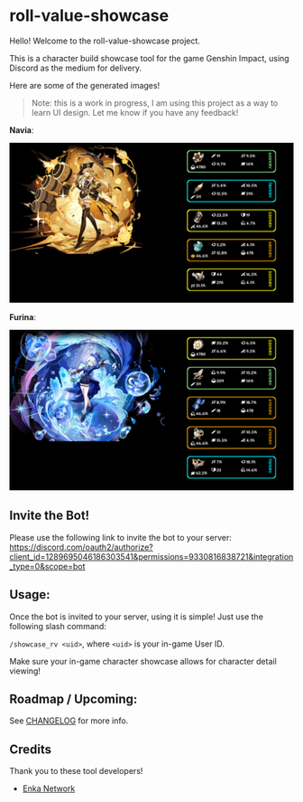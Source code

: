 # roll-value-showcase

Hello! Welcome to the roll-value-showcase project.

This is a character build showcase tool for the game Genshin Impact, using Discord as the medium for delivery.

Here are some of the generated images!

> Note: this is a work in progress, I am using this project as a way to learn UI design. Let me know if you have any feedback!

**Navia**:

![Sample Navia Build](./docs/sample_build_images/navia_build_showcase.png)

**Furina**:

![Sample Furina Build](./docs/sample_build_images/furina_build_showcase.png)


## Invite the Bot!

Please use the following link to invite the bot to your server: https://discord.com/oauth2/authorize?client_id=1289695046186303541&permissions=9330816838721&integration_type=0&scope=bot

## Usage:

Once the bot is invited to your server, using it is simple! Just use the following slash command:

`/showcase_rv <uid>`, where `<uid>` is your in-game User ID.

Make sure your in-game character showcase allows for character detail viewing!

## Roadmap / Upcoming:

See [CHANGELOG](./CHANGELOG.md) for more info.


## Credits

Thank you to these tool developers!

- [Enka Network](https://api.enka.network/#/api)